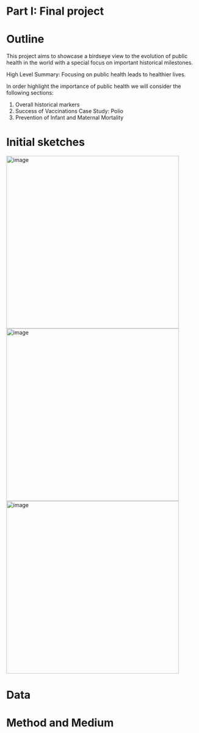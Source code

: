 # Part I: Final project

# Outline

This project aims to showcase a birdseye view to the evolution of public health in the world with a special focus on important historical milestones. 

High Level Summary: Focusing on public health leads to healthier lives. 

In order highlight the importance of public health we will consider the following sections:

1. Overall historical markers
2. Success of Vaccinations Case Study: Polio
3. Prevention of Infant and Maternal Mortality 

# Initial sketches

<img width="452" alt="image" src="https://user-images.githubusercontent.com/113000842/192429836-6e9e9be3-4730-4167-b3ae-5a379cd0ee20.png">

<img width="452" alt="image" src="https://user-images.githubusercontent.com/113000842/192432628-2045502a-4796-4141-bb3b-f65db6713f22.png">

<img width="452" alt="image" src="https://user-images.githubusercontent.com/113000842/192432760-c0af6ebb-87ee-4a64-8ce7-67f39bced1e2.png">


# Data





# Method and Medium



